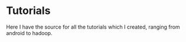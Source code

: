 Tutorials
==========

Here I have the source for all the tutorials which I created, ranging from android to hadoop.
